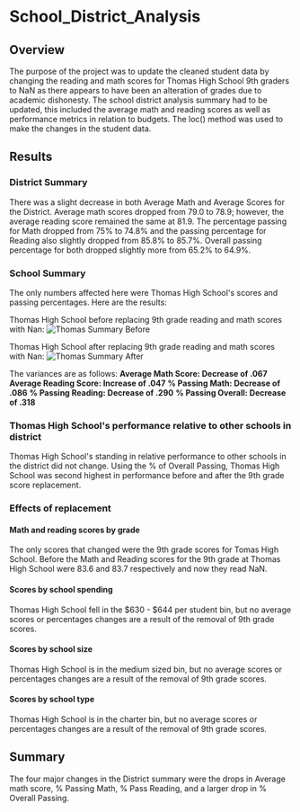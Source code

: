 # School_District_Analysis
## **Overview**

The purpose of the project was to update the cleaned student data by changing the reading and math scores for Thomas High School 9th graders to NaN as there appears to have been an alteration of grades due to academic dishonesty.  The school district analysis summary had to be updated, this included the average math and reading scores as well as performance metrics in relation to budgets.  The loc() method was used to make the changes in the student data.

## **Results**

### **District Summary** 
There was a slight decrease in both Average Math and Average Scores for the District.  Average math scores dropped from 79.0 to 78.9; however, the average reading score remained the same at 81.9. The percentage passing for Math dropped from 75% to 74.8% and the passing percentage for Reading also slightly dropped from 85.8% to 85.7%.  Overall passing percentage for both dropped slightly more from 65.2% to 64.9%.

### **School Summary**
The only numbers affected here were Thomas High School's scores and passing percentages.  Here are the results:

Thomas High School before replacing 9th grade reading and math scores with Nan:
![Thomas Summary Before](https://user-images.githubusercontent.com/78942457/111912802-aaeb8080-8a41-11eb-86e7-66e802db6917.PNG)

Thomas High School after replacing 9th grade reading and math scores with Nan:
![Thomas Summary After](https://user-images.githubusercontent.com/78942457/111912863-e7b77780-8a41-11eb-8bd1-f0282a8532e8.PNG)

The variances are as follows: **Average Math Score: Decrease of .067**
                              **Average Reading Score: Increase of .047**
                              **% Passing Math: Decrease of .086**
                              **% Passing Reading: Decrease of .290**
                              **% Passing Overall: Decrease of .318**

### **Thomas High School's performance relative to other schools in district**
Thomas High School's standing in relative performance to other schools in the district did not change.  Using the % of Overall Passing, Thomas High School was second highest in performance before and after the 9th grade score replacement.

### **Effects of replacement**

#### **Math and reading scores by grade**
The only scores that changed were the 9th grade scores for Tomas High School.  Before the Math and Reading scores for the 9th grade at Thomas High School were 83.6 and 83.7 respectively and now they read NaN.

#### **Scores by school spending**
Thomas High School fell in the $630 - $644 per student bin, but no average scores or percentages changes are a result of the removal of 9th grade scores.

#### **Scores by school size**
Thomas High School is in the medium sized bin, but no average scores or percentages changes are a result of the removal of 9th grade scores.

#### **Scores by school type**
Thomas High School is in the charter bin, but no average scores or percentages changes are a result of the removal of 9th grade scores.

## **Summary**
The four major changes in the District summary were the drops in Average math score, % Passing Math, % Pass Reading, and a larger drop in % Overall Passing.
